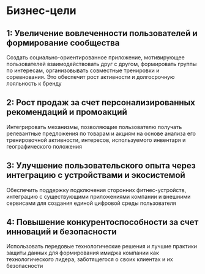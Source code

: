 # Бизнес-цели
## 1: Увеличение вовлеченности пользователей и формирование сообщества
Создать социально-ориентированное приложение, мотивирующее пользователей взаимодействовать друг с другом, формировать группы по интересам, организовывать совместные тренировки и соревнования. Это обеспечит рост активности и долгосрочную лояльность к бренду

## 2: Рост продаж за счет персонализированных рекомендаций и промоакций
Интегрировать механизмы, позволяющие пользователю получать релевантные предложения по товарам и акциям на основе анализа его тренировочной активности, интересов, используемого инвентаря и географического положения

## 3: Улучшение пользовательского опыта через интеграцию с устройствами и экосистемой
Обеспечить поддержку подключения сторонних фитнес-устройств, интеграцию с существующими приложениями компании и внешними сервисами для создания единой цифровой среды пользователя

## 4: Повышение конкурентоспособности за счет инноваций и безопасности
Использовать передовые технологические решения и лучшие практики защиты данных для формирования имиджа компании как технологического лидера, заботящегося о своих клиентах и их безопасности
